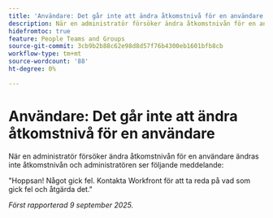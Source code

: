 ```yaml
---
title: 'Användare: Det går inte att ändra åtkomstnivå för en användare'
description: När en administratör försöker ändra åtkomstnivån för en användare ändras inte åtkomstnivån och administratören ser ett felmeddelande.
hidefromtoc: true
feature: People Teams and Groups
source-git-commit: 3cb9b2b88c62e98d8d57f76b4300eb1601bfb8cb
workflow-type: tm+mt
source-wordcount: '88'
ht-degree: 0%

---
```



# Användare: Det går inte att ändra åtkomstnivå för en användare

När en administratör försöker ändra åtkomstnivån för en användare ändras inte åtkomstnivån och administratören ser följande meddelande:

&quot;Hoppsan! Något gick fel. Kontakta Workfront för att ta reda på vad som gick fel och åtgärda det.&quot;

_Först rapporterad 9 september 2025._
